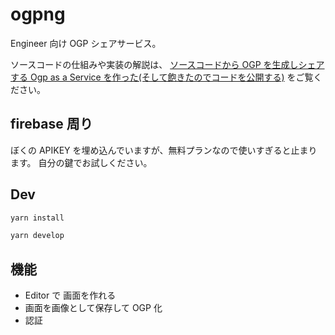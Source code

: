 # ogpng

Engineer 向け OGP シェアサービス。

ソースコードの仕組みや実装の解説は、 [ソースコードから OGP を生成しシェアする Ogp as a Service を作った(そして飽きたのでコードを公開する)](http://localhost:8000/share-ogp) をご覧ください。

## firebase 周り

ぼくの APIKEY を埋め込んでいますが、無料プランなので使いすぎると止まります。
自分の鍵でお試しください。

## Dev

```sh
yarn install

yarn develop
```

## 機能

- Editor で 画面を作れる
- 画面を画像として保存して OGP 化
- 認証

